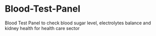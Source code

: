 # Blood-Test-Panel
Blood Test Panel to check blood sugar level, electrolytes balance and kidney health for health care sector 
